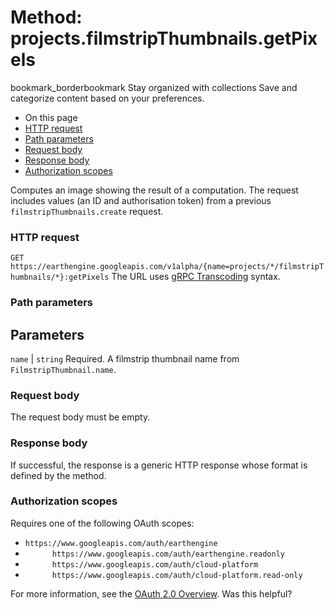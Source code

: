  
#  Method: projects.filmstripThumbnails.getPixels
bookmark_borderbookmark Stay organized with collections  Save and categorize content based on your preferences.
  * On this page
  * [HTTP request](https://developers.google.com/earth-engine/reference/rest/v1alpha/projects.filmstripThumbnails/getPixels#http-request)
  * [Path parameters](https://developers.google.com/earth-engine/reference/rest/v1alpha/projects.filmstripThumbnails/getPixels#path-parameters)
  * [Request body](https://developers.google.com/earth-engine/reference/rest/v1alpha/projects.filmstripThumbnails/getPixels#request-body)
  * [Response body](https://developers.google.com/earth-engine/reference/rest/v1alpha/projects.filmstripThumbnails/getPixels#response-body)
  * [Authorization scopes](https://developers.google.com/earth-engine/reference/rest/v1alpha/projects.filmstripThumbnails/getPixels#authorization-scopes)


Computes an image showing the result of a computation. The request includes values (an ID and authorisation token) from a previous `filmstripThumbnails.create` request.
### HTTP request
`GET https://earthengine.googleapis.com/v1alpha/{name=projects/*/filmstripThumbnails/*}:getPixels`
The URL uses [gRPC Transcoding](https://google.aip.dev/127) syntax.
### Path parameters
Parameters  
---  
`name` |  `string` Required. A filmstrip thumbnail name from `FilmstripThumbnail.name`.  
### Request body
The request body must be empty.
### Response body
If successful, the response is a generic HTTP response whose format is defined by the method.
### Authorization scopes
Requires one of the following OAuth scopes:
  * `https://www.googleapis.com/auth/earthengine`
  * `      https://www.googleapis.com/auth/earthengine.readonly`
  * `      https://www.googleapis.com/auth/cloud-platform`
  * `      https://www.googleapis.com/auth/cloud-platform.read-only`


For more information, see the [OAuth 2.0 Overview](https://developers.google.com/identity/protocols/OAuth2).
Was this helpful?
